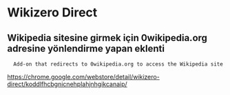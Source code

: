 # Wikizero Direct

  Wikipedia sitesine girmek için 0wikipedia.org adresine yönlendirme yapan eklenti
----------------------------------------------------------------------------------------

      Add-on that redirects to 0wikipedia.org to access the Wikipedia site

https://chrome.google.com/webstore/detail/wikizero-direct/koddlfhcbgnicnehplahjnhgikcanaip/
